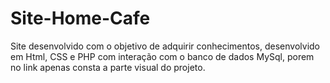 # Site-Home-Cafe
Site desenvolvido com o objetivo de adquirir conhecimentos, desenvolvido em  Html, CSS e PHP com interação com o banco de dados MySql, porem no link apenas consta a parte visual do projeto.
